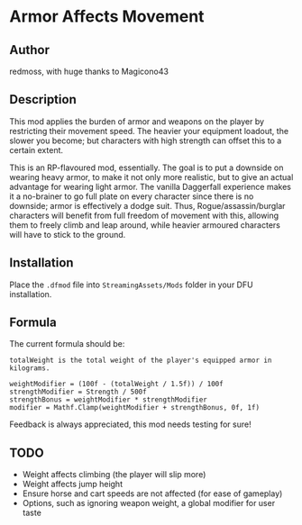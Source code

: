 # Armor Affects Movement

## Author

redmoss, with huge thanks to Magicono43

## Description

This mod applies the burden of armor and weapons on the player by restricting their movement speed. The heavier your equipment loadout, the slower you become; but characters with high strength can offset this to a certain extent.

This is an RP-flavoured mod, essentially. The goal is to put a downside on wearing heavy armor, to make it not only more realistic, but to give an actual advantage for wearing light armor. The vanilla Daggerfall experience makes it a no-brainer to go full plate on every character since there is no downside; armor is effectively a dodge suit. Thus, Rogue/assassin/burglar characters will benefit from full freedom of movement with this, allowing them to freely climb and leap around, while heavier armoured characters will have to stick to the ground.

## Installation

Place the `.dfmod` file into `StreamingAssets/Mods` folder in your DFU installation.

## Formula

The current formula should be:
```
totalWeight is the total weight of the player's equipped armor in kilograms.

weightModifier = (100f - (totalWeight / 1.5f)) / 100f
strengthModifier = Strength / 500f
strengthBonus = weightModifier * strengthModifier
modifier = Mathf.Clamp(weightModifier + strengthBonus, 0f, 1f)
```

Feedback is always appreciated, this mod needs testing for sure!

## TODO

- Weight affects climbing (the player will slip more)
- Weight affects jump height
- Ensure horse and cart speeds are not affected (for ease of gameplay)
- Options, such as ignoring weapon weight, a global modifier for user taste
